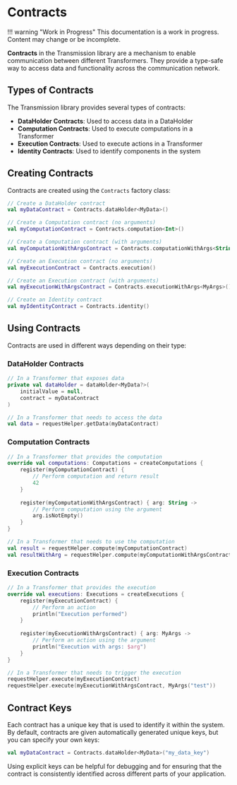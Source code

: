 # Contracts

!!! warning "Work in Progress"
    This documentation is a work in progress. Content may change or be incomplete.

**Contracts** in the Transmission library are a mechanism to enable communication between different Transformers. They provide a type-safe way to access data and functionality across the communication network.

## Types of Contracts

The Transmission library provides several types of contracts:

- **DataHolder Contracts**: Used to access data in a DataHolder
- **Computation Contracts**: Used to execute computations in a Transformer
- **Execution Contracts**: Used to execute actions in a Transformer
- **Identity Contracts**: Used to identify components in the system

## Creating Contracts

Contracts are created using the `Contracts` factory class:

```kotlin
// Create a DataHolder contract
val myDataContract = Contracts.dataHolder<MyData>()

// Create a Computation contract (no arguments)
val myComputationContract = Contracts.computation<Int>()

// Create a Computation contract (with arguments)
val myComputationWithArgsContract = Contracts.computationWithArgs<String, Boolean>()

// Create an Execution contract (no arguments)
val myExecutionContract = Contracts.execution()

// Create an Execution contract (with arguments)
val myExecutionWithArgsContract = Contracts.executionWithArgs<MyArgs>()

// Create an Identity contract
val myIdentityContract = Contracts.identity()
```

## Using Contracts

Contracts are used in different ways depending on their type:

### DataHolder Contracts

```kotlin
// In a Transformer that exposes data
private val dataHolder = dataHolder<MyData?>(
    initialValue = null,
    contract = myDataContract
)

// In a Transformer that needs to access the data
val data = requestHelper.getData(myDataContract)
```

### Computation Contracts

```kotlin
// In a Transformer that provides the computation
override val computations: Computations = createComputations {
    register(myComputationContract) {
        // Perform computation and return result
        42
    }
    
    register(myComputationWithArgsContract) { arg: String ->
        // Perform computation using the argument
        arg.isNotEmpty()
    }
}

// In a Transformer that needs to use the computation
val result = requestHelper.compute(myComputationContract)
val resultWithArg = requestHelper.compute(myComputationWithArgsContract, "test")
```

### Execution Contracts

```kotlin
// In a Transformer that provides the execution
override val executions: Executions = createExecutions {
    register(myExecutionContract) {
        // Perform an action
        println("Execution performed")
    }
    
    register(myExecutionWithArgsContract) { arg: MyArgs ->
        // Perform an action using the argument
        println("Execution with args: $arg")
    }
}

// In a Transformer that needs to trigger the execution
requestHelper.execute(myExecutionContract)
requestHelper.execute(myExecutionWithArgsContract, MyArgs("test"))
```

## Contract Keys

Each contract has a unique key that is used to identify it within the system. By default, contracts are given automatically generated unique keys, but you can specify your own keys:

```kotlin
val myDataContract = Contracts.dataHolder<MyData>("my_data_key")
```

Using explicit keys can be helpful for debugging and for ensuring that the contract is consistently identified across different parts of your application.